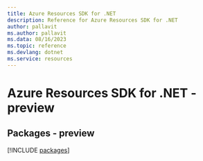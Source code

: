 ```yaml
---
title: Azure Resources SDK for .NET
description: Reference for Azure Resources SDK for .NET
author: pallavit
ms.author: pallavit
ms.data: 08/16/2023
ms.topic: reference
ms.devlang: dotnet
ms.service: resources
---
```

# Azure Resources SDK for .NET - preview
## Packages - preview
[!INCLUDE [packages](resources-index.md)]